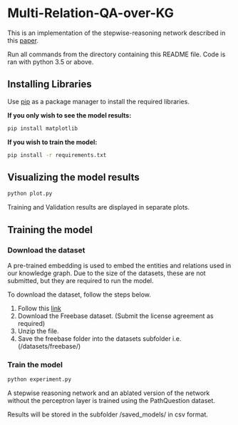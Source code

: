# Multi-Relation-QA-over-KG
This is an implementation of the stepwise-reasoning network described in this [paper](https://dl.acm.org/doi/abs/10.1145/3336191.3371812).


Run all commands from the directory containing this README file. Code is ran with python 3.5 or above.

## Installing Libraries
Use [pip](https://pip.pypa.io/en/stable/) as a package manager to install the required libraries.

**If you only wish to see the model results:**
 
```bash
pip install matplotlib
```

**If you wish to train the model:**

```bash
pip install -r requirements.txt
```

## Visualizing the model results

```bash
python plot.py
```

Training and Validation results are displayed in separate plots.

## Training the model

### Download the dataset
A pre-trained embedding is used to embed the entities and relations used in our knowledge graph.
Due to the size of the datasets, these are not submitted, but they are required to run the model.

To download the dataset, follow the steps below.

1. Follow this [link](http://139.129.163.161/index/toolkits#pretrained-embeddings)
2. Download the Freebase dataset. (Submit the license agreement as required)
3. Unzip the file.
4. Save the freebase folder into the datasets subfolder i.e. (/datasets/freebase/)

### Train the model
 
```bash 
python experiment.py
```
A stepwise reasoning network and an ablated version of the network without the perceptron layer is trained using the PathQuestion dataset.

Results will be stored in the subfolder /saved_models/ in csv format.
